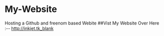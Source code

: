 # My-Website
Hosting a Github and freenom based Webite
##Vist My Website Over Here :-- http://inkjet.tk_blank
